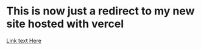 # This is now just a redirect to my new site hosted with vercel
[Link text Here](https://dev-port-lac.vercel.app/)
